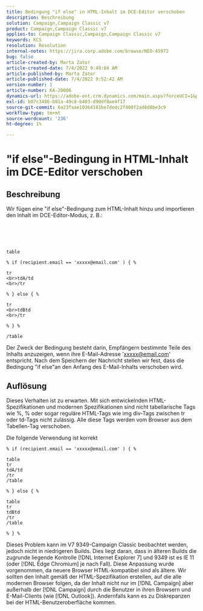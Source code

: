 ```yaml
---
title: Bedingung "if else" in HTML-Inhalt im DCE-Editor verschoben
description: Beschreibung
solution: Campaign,Campaign Classic v7
product: Campaign,Campaign Classic v7
applies-to: Campaign Classic,Campaign,Campaign Classic v7
keywords: KCS
resolution: Resolution
internal-notes: https://jira.corp.adobe.com/browse/NEO-45972
bug: false
article-created-by: Marta Zator
article-created-date: 7/4/2022 9:49:04 AM
article-published-by: Marta Zator
article-published-date: 7/4/2022 9:52:42 AM
version-number: 1
article-number: KA-20006
dynamics-url: https://adobe-ent.crm.dynamics.com/main.aspx?forceUCI=1&pagetype=entityrecord&etn=knowledgearticle&id=9d9f6384-7efb-ec11-82e5-000d3a5a3540
exl-id: b07c3486-b91a-49c8-b403-d90df8ae4f17
source-git-commit: 6a23faae10364181be7dedc2f408f2ad8d8be3c9
workflow-type: tm+mt
source-wordcount: '236'
ht-degree: 1%

---
```


# &quot;if else&quot;-Bedingung in HTML-Inhalt im DCE-Editor verschoben

## Beschreibung

Wir fügen eine &quot;if else&quot;-Bedingung zum HTML-Inhalt hinzu und importieren den Inhalt im DCE-Editor-Modus, z. B.:<br><br> <br><br><br>

```
table

% if (recipient.email == 'xxxxx@email.com' ) { %

tr
<br>tdA/td
<br>/tr

% } else { %

tr
<br>tdBtd
<br>/tr

% } %

/table
```


Der Zweck der Bedingung besteht darin, Empfängern bestimmte Teile des Inhalts anzuzeigen, wenn ihre E-Mail-Adresse &#39;xxxxx@email.com&#39; entspricht. Nach dem Speichern der Nachricht stellen wir fest, dass die Bedingung &quot;if else&quot;an den Anfang des E-Mail-Inhalts verschoben wird.


## Auflösung


Dieses Verhalten ist zu erwarten. Mit sich entwickelnden HTML-Spezifikationen und modernen Spezifikationen sind nicht tabellarische Tags wie %, % oder sogar reguläre HTML-Tags wie img div-Tags zwischen tr oder td-Tags nicht zulässig. Alle diese Tags werden vom Browser aus dem Tabellen-Tag verschoben.

Die folgende Verwendung ist korrekt

```
% if (recipient.email == 'xxxxx@email.com' ) { %

table
tr
tdA/td
/tr
/table

% } else { %

table
tr
tdBtd
/tr
/table

% } %
```

Dieses Problem kann im V7 9349-Campaign Classic beobachtet werden, jedoch nicht in niedrigeren Builds. Dies liegt daran, dass in älteren Builds die zugrunde liegende Kontrolle [!DNL Internet Explorer 7] und 9349 ist es IE 11 (oder [!DNL Edge Chromium] je nach Fall). Diese Anpassung wurde vorgenommen, da neuere Browser HTML-kompatibel sind als ältere. Wir sollten den Inhalt gemäß der HTML-Spezifikation erstellen, auf die alle modernen Browser folgen, da der Inhalt nicht nur im [!DNL Campaign] aber außerhalb der [!DNL Campaign] durch die Benutzer in ihren Browsern und E-Mail-Clients (wie [!DNL Outlook]). Andernfalls kann es zu Diskrepanzen bei der HTML-Benutzeroberfläche kommen.
